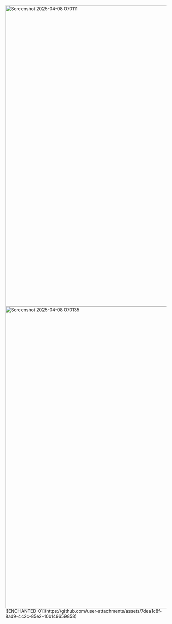 <img width="941" alt="Screenshot 2025-04-08 070111" src="https://github.com/user-attachments/assets/e595374e-5c94-4676-b0d9-8df5b64bab1e" />
<img width="942" alt="Screenshot 2025-04-08 070135" src="https://github.com/user-attachments/assets/5c446dfa-401f-4069-aafa-7b9c53b11d5b" />
![ENCHANTED-01](https://github.com/user-attachments/assets/7dea1c8f-8ad9-4c2c-85e2-10b149659858)















